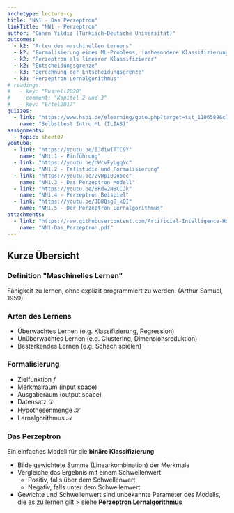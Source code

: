 ```yaml
---
archetype: lecture-cy
title: "NN1 - Das Perzeptron"
linkTitle: "NN1 - Perzeptron"
author: "Canan Yıldız (Türkisch-Deutsche Universität)"
outcomes:
  - k2: "Arten des maschinellen Lernens"
  - k2: "Formalisierung eines ML-Problems, insbesondere Klassifizierung: Datensatz, Merkmalraum, Hyphotesenfunktion, Zielfunktion"
  - k2: "Perzeptron als linearer Klassifizierer"
  - k2: "Entscheidungsgrenze"
  - k3: "Berechnung der Entscheidungsgrenze"
  - k3: "Perzeptron Lernalgorithmus"
# readings:
#   - key: "Russell2020"
#     comment: "Kapitel 2 und 3"
#   - key: "Ertel2017"
quizzes:
  - link: "https://www.hsbi.de/elearning/goto.php?target=tst_1106589&client_id=FH-Bielefeld"
    name: "Selbsttest Intro ML (ILIAS)"
assignments:
  - topic: sheet07
youtube:
  - link: "https://youtu.be/IJdiwITTC9Y"
    name: "NN1.1 - Einführung"
  - link: "https://youtu.be/oWcvFyLgqYc"
    name: "NN1.2 - Fallstudie und Formalisierung"
  - link: "https://youtu.be/ZvWpI0Doocc"
    name: "NN1.3 - Das Perzeptron Modell"
  - link: "https://youtu.be/8Rdw2NBCCJk"
    name: "NN1.4 - Perzeptron Beispiel"
  - link: "https://youtu.be/JD8Qsg8_kQI"
    name: "NN1.5 - Der Perzeptron Lernalgorithmus"
attachments:
  - link: "https://raw.githubusercontent.com/Artificial-Intelligence-HSBI-TDU/KI-Vorlesung/master/lecture/nn/files/NN1-Das_Perzeptron.pdf"
    name: "NN1-Das_Perzeptron.pdf"
---
```



## Kurze Übersicht

### Definition "Maschinelles Lernen"
Fähigkeit zu lernen, ohne explizit programmiert zu werden. (Arthur Samuel, 1959)

### Arten des Lernens

*   Überwachtes Lernen (e.g. Klassifizierung, Regression)
*   Unüberwachtes Lernen (e.g. Clustering, Dimensionsreduktion)
*   Bestärkendes Lernen (e.g. Schach spielen)


### Formalisierung

*   Zielfunktion $f$
*   Merkmalraum (input space)
*   Ausgaberaum (output space)
*   Datensatz $\mathcal{D}$
*   Hypothesenmenge $\mathcal{H}$
*   Lernalgorithmus $\mathcal{A}$


### Das Perzeptron
Ein einfaches Modell für die **binäre Klassifizierung**

*   Bilde gewichtete Summe (Linearkombination) der Merkmale
*   Vergleiche das Ergebnis mit einem Schwellenwert
    *   Positiv, falls über dem Schwellenwert
    *   Negativ, falls unter dem Schwellenwert
*   Gewichte und Schwellenwert sind unbekannte Parameter des Modells, die es zu lernen gilt > siehe **Perzeptron Lernalgorithmus**
